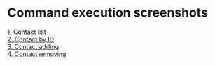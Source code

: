 <h1>Command execution screenshots</h1>
<a href="https://monosnap.com/file/hHjXDpfH6Zy1066omjNY79FnipEJkl" rel="noopener noreferrer" target="_blank">1. Contact list</a>
</br>
<a href="https://monosnap.com/file/EVTnYbtNpEBlKj0YnSKUwNIfbaFC9I" rel="noopener noreferrer" target="_blank">2. Contact by ID</a>
</br>
<a href="https://monosnap.com/file/Vq4C52sXMj0cKANAmILAqN62WhZTY7" rel="noopener noreferrer" target="_blank">3. Contact adding</a>
</br>
<a href="https://monosnap.com/file/RusZ9HwZsSOdKEUkiwCh5eX9iBpQr9" rel="noopener noreferrer" target="_blank">4. Contact removing</a>
